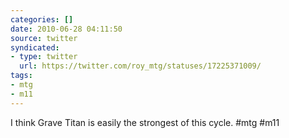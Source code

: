 ```yaml
---
categories: []
date: 2010-06-28 04:11:50
source: twitter
syndicated:
- type: twitter
  url: https://twitter.com/roy_mtg/statuses/17225371009/
tags:
- mtg
- m11
---
```


I think Grave Titan is easily the strongest of this cycle. #mtg #m11